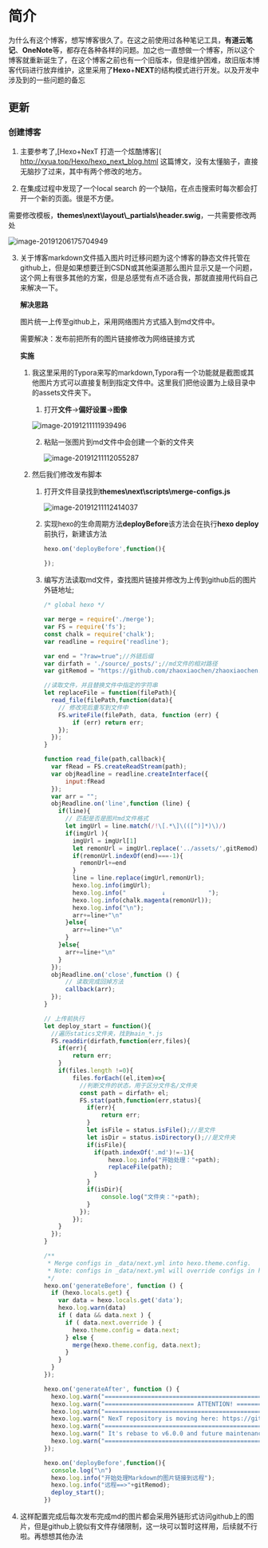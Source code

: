 # 简介
为什么有这个博客，想写博客很久了。在这之前使用过各种笔记工具，**有道云笔记**、**OneNote**等，都存在各种各样的问题。加之也一直想做一个博客，所以这个博客就重新诞生了，在这个博客之前也有一个旧版本，但是维护困难，故旧版本博客代码进行放弃维护，这里采用了**Hexo**+**NEXT**的结构模式进行开发。以及开发中涉及到的一些问题的备忘

## 更新
### 创建博客

1. 主要参考了,[Hexo+NexT 打造一个炫酷博客]( http://xyua.top/Hexo/hexo_next_blog.html 这篇博文，没有太懂脑子，直接无脑抄了过来，其中有两个修改的地方。

2. 在集成过程中发现了一个local search 的一个缺陷，在点击搜索时每次都会打开一个新的页面。很是不方便。

需要修改模板，**themes\next\layout\\_partials\header.swig**，一共需要修改两处

![image-20191206175704949](https://github.com/zhaoxiaochen/zhaoxiaochen.github.io/blob/master/assets/image-20191206175704949.png?raw=true)

3. 关于博客markdown文件插入图片时迁移问题为这个博客的静态文件托管在github上，但是如果想要迁到CSDN或其他渠道那么图片显示又是一个问题，这个网上有很多其他的方案，但是总感觉有点不适合我，那就直接用代码自己来解决一下。

   **解决思路**

   图片统一上传至github上，采用网络图片方式插入到md文件中。

   需要解决：发布前把所有的图片链接修改为网络链接方式

   **实施**

   1. 我这里采用的Typora来写的markdown,Typora有一个功能就是截图或其他图片方式可以直接复制到指定文件中。这里我们把他设置为上级目录中的assets文件夹下。

      1. 打开**文件**->**偏好设置**->**图像**

      ![image-20191211111939496](https://github.com/zhaoxiaochen/zhaoxiaochen.github.io/blob/master/assets/image-20191211111939496.png?raw=true)

      2. 粘贴一张图片到md文件中会创建一个新的文件夹

         ![image-20191211112055287](https://github.com/zhaoxiaochen/zhaoxiaochen.github.io/blob/master/assets/image-20191211112055287.png?raw=true)

   2. 然后我们修改发布脚本

      1. 打开文件目录找到**themes\next\scripts\merge-configs.js**

         ![image-20191211112414037](https://github.com/zhaoxiaochen/zhaoxiaochen.github.io/blob/master/assets/image-20191211112414037.png?raw=true)

      2. 实现hexo的生命周期方法**deployBefore**该方法会在执行**hexo deploy**前执行，新建该方法

         ```javascript
         hexo.on('deployBefore',function(){
           
         });
         ```

      3. 编写方法读取md文件，查找图片链接并修改为上传到github后的图片外链地址;

         ```javascript
         /* global hexo */
         
         var merge = require('./merge');
         var FS = require('fs');
         const chalk = require('chalk');
         var readline = require('readline');
         
         var end = "?raw=true";//外链后缀
         var dirfath = './source/_posts/';//md文件的相对路径
         var gitRemod = "https://github.com/zhaoxiaochen/zhaoxiaochen.github.io/blob/master/assets/";//远程链接前缀地址
         
         //读取文件，并且替换文件中指定的字符串
         let replaceFile = function(filePath){
           read_file(filePath,function(data){
             // 修改完后重写到文件中
             FS.writeFile(filePath, data, function (err) {
                 if (err) return err;
             });
           });
         }
         
         function read_file(path,callback){
           var fRead = FS.createReadStream(path);
           var objReadline = readline.createInterface({
               input:fRead
           });
           var arr = "";
           objReadline.on('line',function (line) {
             if(line){
               // 匹配是否是图片md文件格式
               let imgUrl = line.match(/!\[.*\]\(([^)]*)\)/)
               if(imgUrl ){
                 imgUrl = imgUrl[1]
                 let remonUrl = imgUrl.replace('../assets/',gitRemod)
                 if(remonUrl.indexOf(end)===-1){
                   remonUrl+=end
                 }
                 line = line.replace(imgUrl,remonUrl);
                 hexo.log.info(imgUrl);
                 hexo.log.info("          ↓            ");
                 hexo.log.info(chalk.magenta(remonUrl));
                 hexo.log.info("\n");
                 arr+=line+"\n"
               }else{
                 arr+=line+"\n"
               }
             }else{
               arr+=line+"\n"
             }
           });
           objReadline.on('close',function () {
               // 读取完成回掉方法
               callback(arr);
           });
         }
         
         // 上传前执行
         let deploy_start = function(){
           //遍历statics文件夹，找到main_*.js
           FS.readdir(dirfath,function(err,files){
             if(err){
                 return err;
             }
             if(files.length !=0){
                 files.forEach((el,item)=>{
                   //判断文件的状态，用于区分文件名/文件夹
                   const path = dirfath+ el;
                   FS.stat(path,function(err,status){
                     if(err){
                         return err;
                     }
                     let isFile = status.isFile();//是文件
                     let isDir = status.isDirectory();//是文件夹
                     if(isFile){
                       if(path.indexOf('.md')!=-1){
                           hexo.log.info("开始处理："+path);
                           replaceFile(path);
                       }
                     }
                     if(isDir){
                         console.log("文件夹："+path);
                     }
                   });
                 });
             }
           });
         }
         
         /**
          * Merge configs in _data/next.yml into hexo.theme.config.
          * Note: configs in _data/next.yml will override configs in hexo.theme.config.
          */
         hexo.on('generateBefore', function () {
           if (hexo.locals.get) {
             var data = hexo.locals.get('data');
             hexo.log.warn(data)
             if ( data && data.next ) {
               if ( data.next.override ) {
                 hexo.theme.config = data.next;
               } else {
                 merge(hexo.theme.config, data.next);
               }
             }
           }
         });
         
         hexo.on('generateAfter', function () {
           hexo.log.warn("===============================================================");
           hexo.log.warn("========================= ATTENTION! ==========================");
           hexo.log.warn("===============================================================");
           hexo.log.warn(" NexT repository is moving here: https://github.com/theme-next ");
           hexo.log.warn("===============================================================");
           hexo.log.warn(" It's rebase to v6.0.0 and future maintenance will resume there");
           hexo.log.warn("===============================================================");
         });
         
         hexo.on('deployBefore',function(){
           console.log("\n")
           hexo.log.info("开始处理Markdown的图片链接到远程");
           hexo.log.info("远程==>"+gitRemod);
           deploy_start();
         })
         ```

4. 这样配置完成后每次发布完成md的图片都会采用外链形式访问github上的图片，但是github上貌似有文件存储限制，这一块可以暂时这样用，后续就不行啦。再想想其他办法